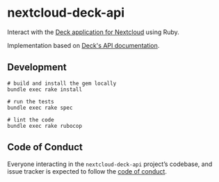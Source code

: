 # nextcloud-deck-api


Interact with the [Deck application for Nextcloud](https://apps.nextcloud.com/apps/deck) using Ruby.

Implementation based on [Deck's API documentation](https://deck.readthedocs.io/en/latest/API/).


## Development

```
# build and install the gem locally
bundle exec rake install

# run the tests
bundle exec rake spec

# lint the code
bundle exec rake rubocop
```

## Code of Conduct

Everyone interacting in the `nextcloud-deck-api` project’s codebase, and issue tracker is expected to follow the [code of conduct](https://github.com/Pamplemousse/nextcloud-deck-api/blob/master/CODE_OF_CONDUCT.md).
